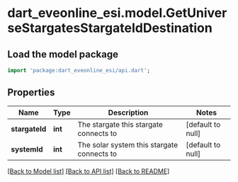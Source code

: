 # dart_eveonline_esi.model.GetUniverseStargatesStargateIdDestination

## Load the model package
```dart
import 'package:dart_eveonline_esi/api.dart';
```

## Properties
Name | Type | Description | Notes
------------ | ------------- | ------------- | -------------
**stargateId** | **int** | The stargate this stargate connects to | [default to null]
**systemId** | **int** | The solar system this stargate connects to | [default to null]

[[Back to Model list]](../README.md#documentation-for-models) [[Back to API list]](../README.md#documentation-for-api-endpoints) [[Back to README]](../README.md)


